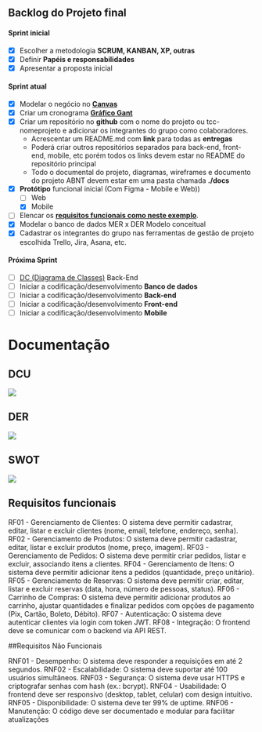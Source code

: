 ## Backlog do Projeto final
#### Sprint inicial
- [x] Escolher a metodologia **SCRUM, KANBAN, XP, outras**
- [x] Definir **Papéis e responsabilidades**
- [x] Apresentar a proposta inicial
#### Sprint atual
- [x] Modelar o negócio no **[Canvas](https://wellifabio.github.io/canvas/)**
- [x] Criar um cronograma **[Gráfico Gant](https://wellifabio.github.io/gantt/)**
- [x] Criar um repositório no **github** com o nome do projeto ou tcc-nomeprojeto e adicionar os integrantes do grupo como colaboradores.
    - Acrescentar um README.md com **link** para todas as **entregas**
    - Poderá criar outros repositórios separados para back-end, front-end, mobile, etc porém todos os links devem estar no README do repositório principal
    - Todo o documental do projeto, diagramas, wireframes e documento do projeto ABNT devem estar em uma pasta chamada **./docs**
- [x] **Protótipo** funcional inicial (Com Figma - Mobile e Web))
    - [ ] Web
    - [x] Mobile
- [ ] Elencar os **[requisitos funcionais como neste exemplo](./requisitos.md)**.
- [x] Modelar o banco de dados MER x DER Modelo conceitual
- [x] Cadastrar os integrantes do grupo nas ferramentas de gestão de projeto escolhida Trello, Jira, Asana, etc.
#### Próxima Sprint
- [ ] [DC (Diagrama de Classes)](https://github.com/wellifabio/senai2024/tree/main/ds/3des/03-rms/aula03) Back-End
- [ ] Iniciar a codificação/desenvolvimento **Banco de dados**
- [ ] Iniciar a codificação/desenvolvimento **Back-end**
- [ ] Iniciar a codificação/desenvolvimento **Front-end**
- [ ] Iniciar a codificação/desenvolvimento **Mobile**

# Documentação

## DCU

![](./docs/dcu.jpeg)

## DER

![](./docs/Der.jpeg)

## SWOT

![](./docs/Swot.jpeg)

## Requisitos funcionais

RF01 - Gerenciamento de Clientes: O sistema deve permitir cadastrar, editar, listar e excluir clientes (nome, email, telefone, endereço, senha).
RF02 - Gerenciamento de Produtos: O sistema deve permitir cadastrar, editar, listar e excluir produtos (nome, preço, imagem).
RF03 - Gerenciamento de Pedidos: O sistema deve permitir criar pedidos, listar e excluir, associando itens a clientes.
RF04 - Gerenciamento de Itens: O sistema deve permitir adicionar itens a pedidos (quantidade, preço unitário).
RF05 - Gerenciamento de Reservas: O sistema deve permitir criar, editar, listar e excluir reservas (data, hora, número de pessoas, status).
RF06 - Carrinho de Compras: O sistema deve permitir adicionar produtos ao carrinho, ajustar quantidades e finalizar pedidos com opções de pagamento (Pix, Cartão, Boleto, Débito).
RF07 - Autenticação: O sistema deve autenticar clientes via login com token JWT.
RF08 - Integração: O frontend deve se comunicar com o backend via API REST.

##Requisitos Não Funcionais

RNF01 - Desempenho: O sistema deve responder a requisições em até 2 segundos.
RNF02 - Escalabilidade: O sistema deve suportar até 100 usuários simultâneos.
RNF03 - Segurança: O sistema deve usar HTTPS e criptografar senhas com hash (ex.: bcrypt).
RNF04 - Usabilidade: O frontend deve ser responsivo (desktop, tablet, celular) com design intuitivo.
RNF05 - Disponibilidade: O sistema deve ter 99% de uptime.
RNF06 - Manutenção: O código deve ser documentado e modular para facilitar atualizações


